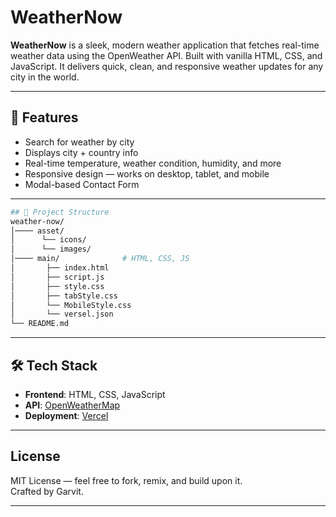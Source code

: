 #  WeatherNow

**WeatherNow** is a sleek, modern weather application that fetches real-time weather data using the OpenWeather API. Built with vanilla HTML, CSS, and JavaScript. It delivers quick, clean, and responsive weather updates for any city in the world.

---

## 🚀 Features

-  Search for weather by city
-  Displays city + country info
-  Real-time temperature, weather condition, humidity, and more
-  Responsive design — works on desktop, tablet, and mobile
-  Modal-based Contact Form

---
```bash
## 📁 Project Structure
weather-now/
│──── asset/
│      └── icons/
│      └── images/
│──── main/              # HTML, CSS, JS
│       ├── index.html
│       ├── script.js
│       ├── style.css
│       ├── tabStyle.css
│       └── MobileStyle.css
│       └── versel.json
└── README.md

```

---

## 🛠️ Tech Stack

- **Frontend**: HTML, CSS, JavaScript
- **API**: [OpenWeatherMap](https://openweathermap.org/api)
- **Deployment**: [Vercel](https://vercel.com/)

---

## License
MIT License — feel free to fork, remix, and build upon it.<br>
Crafted by Garvit.


---

